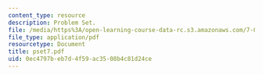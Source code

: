 ```yaml
---
content_type: resource
description: Problem Set.
file: /media/https%3A/open-learning-course-data-rc.s3.amazonaws.com/7-03-genetics-fall-2004/0ec4797beb7d4f59ac3508b4c81d24ce_pset7.pdf
file_type: application/pdf
resourcetype: Document
title: pset7.pdf
uid: 0ec4797b-eb7d-4f59-ac35-08b4c81d24ce
---
```

